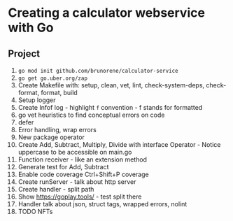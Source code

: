 # Creating a calculator webservice with Go

## Project

1. `go mod init github.com/brunorene/calculator-service`
1. `go get go.uber.org/zap`
1. Create Makefile with: setup, clean, vet, lint, check-system-deps, check-format, format, build
1. Setup logger
1. Create Infof log - highlight `f` convention - f stands for formatted
1. go vet heuristics to find conceptual errors on code
1. defer
1. Error handling, wrap errors
1. New package operator
1. Create Add, Subtract, Multiply, Divide with interface Operator - Notice uppercase to be accessible on main.go
1. Function receiver - like an extension method
1. Generate test for Add, Subtract
1. Enable code coverage Ctrl+Shift+P coverage
1. Create runServer - talk about http server
1. Create handler - split path
1. Show https://goplay.tools/ - test split there
1. Handler talk about json, struct tags, wrapped errors, nolint
1. TODO NFTs

